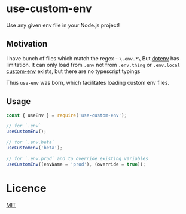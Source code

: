 # use-custom-env

Use any given env file in your Node.js project!

## Motivation

I have bunch of files which match the regex - `\.env.*\`
But [dotenv](https://www.npmjs.com/package/dotenv) has limitation. It can only load from `.env` not from `.env.thing` or `.env.local`
[custom-env](https://www.npmjs.com/package/custom-env) exists, but there are no typescript typings

Thus `use-env` was born, which facilitates loading custom env files.

## Usage

```js
const { useEnv } = require('use-custom-env');

// for `.env`
useCustomEnv();

// for `.env.beta`
useCustomEnv('beta');

// for `.env.prod` and to override existing variables
useCustomEnv((envName = 'prod'), (override = true));
```

# Licence

[MIT](./license)
